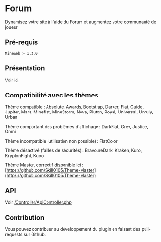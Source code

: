 # Forum

Dynamisez votre site à l'aide du Forum et  augmentez votre communauté de joueur

## Pré-requis

```
Mineweb > 1.2.0
```

## Présentation

Voir [ici](https://github.com/PHPierrre/forum-mineweb/blob/Mineweb1.2/Plaquette.png)

## Compatibilité avec les thèmes

Thème compatible : Absolute, Awards, Bootstrap, Darker, Flat, Guide, Jupiter, Mars, Mineflat, MineStorm, Nova, Pluton, Royal, Universal, Unruly, Urban

Thème comportant des problèmes d'affichage : DarkFlat, Grey, Justice, Omni

Thème incompatible (utilisation non possible) : FlatColor

Thème désactivé (failles de sécurités) : BravoureDark, Kraken, Kuro, KryptonFight, Kuoo

Thème Master, correctif disponible ici : [https://github.com/Skill0105/Theme-Master](https://github.com/Skill0105/Theme-Master)


## API

Voir [/Controller/ApiController.php](https://github.com/PHPierrre/forum-mineweb/blob/Mineweb1.2/Controller/ApiController.php)

## Contribution

Vous pouvez contribuer au développement du plugin en faisant des pull-requests sur Github.
